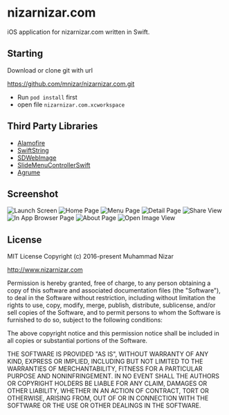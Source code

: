 # nizarnizar.com
iOS application for nizarnizar.com written in Swift.

Starting
---------
Download or clone git with url 

https://github.com/mnizar/nizarnizar.com.git

- Run `pod install` first 
- open file `nizarnizar.com.xcworkspace`

Third Party Libraries
---------------------
- [Alamofire](https://github.com/Alamofire/Alamofire)
- [SwiftString](https://github.com/amayne/SwiftString)
- [SDWebImage](https://github.com/rs/SDWebImage)
- [SlideMenuControllerSwift](https://github.com/dekatotoro/SlideMenuControllerSwift)
- [Agrume](https://github.com/JanGorman/Agrume)

Screenshot
-------------
![Launch Screen](http://farm9.staticflickr.com/8748/28394197480_2f7ac0142c_o.png)
![Home Page](http://farm9.staticflickr.com/8128/28061404814_4433d97f37_o.png)
![Menu Page](http://farm9.staticflickr.com/8356/28394195180_3ca82dfe5f_o.png)
![Detail Page](http://farm9.staticflickr.com/8791/28061403704_3a4ae0dfec_o.png)
![Share View](http://farm9.staticflickr.com/8659/28394193290_92d037bab1_o.png)
![In App Browser Page](http://farm8.staticflickr.com/7574/28062607633_46397a3d6d_o.png)
![About Page](http://farm9.staticflickr.com/8577/28394190650_6b892691fd_o.png)
![Open Image View](http://farm9.staticflickr.com/8719/28062606603_c29f8332db_o.png)

License
----------

MIT License
Copyright (c) 2016-present Muhammad Nizar

http://www.nizarnizar.com

Permission is hereby granted, free of charge, to any person obtaining a copy of this software and
associated documentation files (the "Software"), to deal in the Software without restriction, including
without limitation the rights to use, copy, modify, merge, publish, distribute, sublicense, and/or sell
copies of the Software, and to permit persons to whom the Software is furnished to do so, subject to the
following conditions:

The above copyright notice and this permission notice shall be included in
all copies or substantial portions of the Software.

THE SOFTWARE IS PROVIDED "AS IS", WITHOUT WARRANTY OF ANY KIND, EXPRESS OR IMPLIED, INCLUDING BUT NOT
LIMITED TO THE WARRANTIES OF MERCHANTABILITY, FITNESS FOR A PARTICULAR PURPOSE AND NONINFRINGEMENT.
IN NO EVENT SHALL THE AUTHORS OR COPYRIGHT HOLDERS BE LIABLE FOR ANY CLAIM, DAMAGES OR OTHER LIABILITY, WHETHER
IN AN ACTION OF CONTRACT, TORT OR OTHERWISE, ARISING FROM, OUT OF OR IN CONNECTION WITH THE SOFTWARE
OR THE USE OR OTHER DEALINGS IN THE SOFTWARE.

